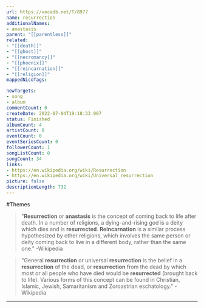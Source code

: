 ```yaml
---
url: https://vocadb.net/T/8977
name: resurrection
additionalNames: 
- anastasis
parent: "[[parentless]]"
related:
- "[[death]]"
- "[[ghost]]"
- "[[necromancy]]"
- "[[phoenix]]"
- "[[reincarnation]]"
- "[[religion]]"
mappedNicoTags:

newTargets:
- song
- album
commentCount: 0
createDate: 2022-07-04T19:18:33.907
status: Finished
albumCount: 4
artistCount: 0
eventCount: 0
eventSeriesCount: 0
followerCount: 1
songListCount: 0
songCount: 34
links: 
- https://en.wikipedia.org/wiki/Resurrection
- https://en.wikipedia.org/wiki/Universal_resurrection
picture: false
descriptionLength: 732
---
```


#Themes

>"**Resurrection** or **anastasis** is the concept of coming back to life after death.
In a number of religions, a dying-and-rising god is a deity which dies and is **resurrected**.
**Reincarnation** is a similar process hypothesized by other religions, which involves the same person or deity coming back to live in a different body, rather than the same one."
-Wikipedia

>"General **resurrection** or universal **resurrection** is the belief in a **resurrection** of the dead, or **resurrection** from the dead by which most or all people who have died would be **resurrected** (brought back to life).
Various forms of this concept can be found in Christian, Islamic, Jewish, Samaritanism and Zoroastrian eschatology."
-Wikipedia

---

